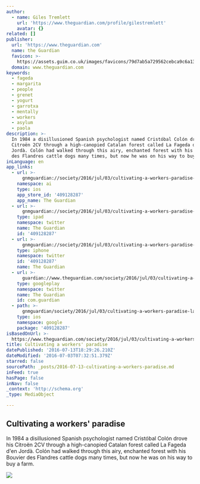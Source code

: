 ```yaml
---
author:
  - name: Giles Tremlett
    url: 'https://www.theguardian.com/profile/gilestremlett'
    avatar: {}
related: []
publisher:
  url: 'https://www.theguardian.com'
  name: the Guardian
  favicon: >-
    https://assets.guim.co.uk/images/favicons/79d7ab5a729562cebca9c6a13c324f0e/32x32.ico
  domain: www.theguardian.com
keywords:
  - fageda
  - margarita
  - people
  - grenet
  - yogurt
  - garrotxa
  - mentally
  - workers
  - asylum
  - paola
description: >-
  In 1984 a disillusioned Spanish psychologist named Cristóbal Colón drove his
  Citroën 2CV through a high-canopied Catalan forest called La Fageda d'en
  Jordà. Colón had walked through this airy, enchanted forest with his Bouvier
  des Flandres cattle dogs many times, but now he was on his way to buy a farm.
inLanguage: en
app_links:
  - url: >-
      gnmguardian://society/2016/jul/03/cultivating-a-workers-paradise-la-fageda-mental-illness-spain?contenttype=Article&source=applinks
    namespace: ai
    type: ios
    app_store_id: '409128287'
    app_name: The Guardian
  - url: >-
      gnmguardian://society/2016/jul/03/cultivating-a-workers-paradise-la-fageda-mental-illness-spain?contenttype=Article&source=twitter
    type: ipad
    namespace: twitter
    name: The Guardian
    id: '409128287'
  - url: >-
      gnmguardian://society/2016/jul/03/cultivating-a-workers-paradise-la-fageda-mental-illness-spain?contenttype=Article&source=twitter
    type: iphone
    namespace: twitter
    id: '409128287'
    name: The Guardian
  - url: >-
      guardian://www.theguardian.com/society/2016/jul/03/cultivating-a-workers-paradise-la-fageda-mental-illness-spain
    type: googleplay
    namespace: twitter
    name: The Guardian
    id: com.guardian
  - path: >-
      gnmguardian/society/2016/jul/03/cultivating-a-workers-paradise-la-fageda-mental-illness-spain?contenttype=Article&source=google
    type: ios
    namespace: google
    package: '409128287'
isBasedOnUrl: >-
  https://www.theguardian.com/society/2016/jul/03/cultivating-a-workers-paradise-la-fageda-mental-illness-spain?utm_medium=twitter&utm_source=twitterfeed
title: Cultivating a workers' paradise
datePublished: '2016-07-13T18:29:26.210Z'
dateModified: '2016-07-03T07:32:51.379Z'
starred: false
sourcePath: _posts/2016-07-13-cultivating-a-workers-paradise.md
inFeed: true
hasPage: false
inNav: false
_context: 'http://schema.org'
_type: MediaObject

---
```

<article style=""><h1>Cultivating a workers' paradise</h1><p>In 1984 a disillusioned Spanish psychologist named Cristóbal Colón drove his Citroën 2CV through a high-canopied Catalan forest called La Fageda d'en Jordà. Colón had walked through this airy, enchanted forest with his Bouvier des Flandres cattle dogs many times, but now he was on his way to buy a farm.</p><img src="https://i.guim.co.uk/img/media/3a09ca68591271d15a4b76f8ad844c5dbd45235c/1374_1341_3861_2317/3861.jpg?w=1200&amp;h=630&amp;q=55&amp;auto=format&amp;usm=12&amp;fit=crop&amp;bm=normal&amp;ba=bottom%2Cleft&amp;blend64=aHR0cHM6Ly91cGxvYWRzLmd1aW0uY28udWsvMjAxNi8wNS8yNS9vdmVybGF5LWxvZ28tMTIwMC05MF9vcHQucG5n&amp;s=a725bef4ad6b764b551188e4a6cf53a8" /></article>